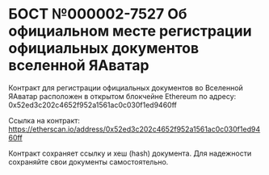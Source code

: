 # БОСТ №000002-7527 Об официальном месте регистрации официальных документов вселенной ЯАватар

Контракт для регистрации официальных документов во Вселенной ЯАватар расположен в открытом блокчейне Ethereum по адресу:  0x52ed3c202c4652f952a1561ac0c030f1ed9460ff

Ссылка на контракт: https://etherscan.io/address/0x52ed3c202c4652f952a1561ac0c030f1ed9460ff

Контракт сохраняет ссылку и хеш (hash) документа. Для надежности сохраняйте свои документы самостоятельно.
